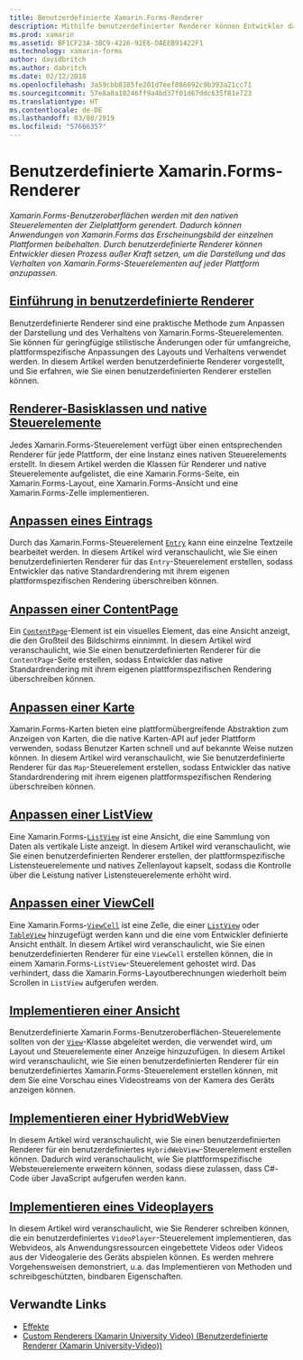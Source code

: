 ```yaml
---
title: Benutzerdefinierte Xamarin.Forms-Renderer
description: Mithilfe benutzerdefinierter Renderer können Entwickler das Standardrendering der nativen Steuerelemente auf jeder Plattform „überschreiben“, um so die Darstellung und das Verhalten von Xamarin.Forms-Steuerelementen anzupassen.
ms.prod: xamarin
ms.assetid: BF1CF23A-3BC9-4226-92E6-DAEEB91422F1
ms.technology: xamarin-forms
author: davidbritch
ms.author: dabritch
ms.date: 02/12/2018
ms.openlocfilehash: 3a59cbb8385fe201d7eef086092c9b393a21cc71
ms.sourcegitcommit: 57e8a0a10246ff9a4bd37f01d67ddc635f81e723
ms.translationtype: HT
ms.contentlocale: de-DE
ms.lasthandoff: 03/08/2019
ms.locfileid: "57666357"
---
```

# <a name="xamarinforms-custom-renderers"></a>Benutzerdefinierte Xamarin.Forms-Renderer

_Xamarin.Forms-Benutzeroberflächen werden mit den nativen Steuerelementen der Zielplattform gerendert. Dadurch können Anwendungen von Xamarin.Forms das Erscheinungsbild der einzelnen Plattformen beibehalten. Durch benutzerdefinierte Renderer können Entwickler diesen Prozess außer Kraft setzen, um die Darstellung und das Verhalten von Xamarin.Forms-Steuerelementen auf jeder Plattform anzupassen._

## <a name="introduction-to-custom-renderersintroductionmd"></a>[Einführung in benutzerdefinierte Renderer](introduction.md)

Benutzerdefinierte Renderer sind eine praktische Methode zum Anpassen der Darstellung und des Verhaltens von Xamarin.Forms-Steuerelementen. Sie können für geringfügige stilistische Änderungen oder für umfangreiche, plattformspezifische Anpassungen des Layouts und Verhaltens verwendet werden. In diesem Artikel werden benutzerdefinierte Renderer vorgestellt, und Sie erfahren, wie Sie einen benutzerdefinierten Renderer erstellen können.

## <a name="renderer-base-classes-and-native-controlsrenderersmd"></a>[Renderer-Basisklassen und native Steuerelemente](renderers.md)

Jedes Xamarin.Forms-Steuerelement verfügt über einen entsprechenden Renderer für jede Plattform, der eine Instanz eines nativen Steuerelements erstellt. In diesem Artikel werden die Klassen für Renderer und native Steuerelemente aufgelistet, die eine Xamarin.Forms-Seite, ein Xamarin.Forms-Layout, eine Xamarin.Forms-Ansicht und eine Xamarin.Forms-Zelle implementieren.

## <a name="customizing-an-entryentrymd"></a>[Anpassen eines Eintrags](entry.md)

Durch das Xamarin.Forms-Steuerelement [`Entry`](xref:Xamarin.Forms.Entry) kann eine einzelne Textzeile bearbeitet werden. In diesem Artikel wird veranschaulicht, wie Sie einen benutzerdefinierten Renderer für das `Entry`-Steuerelement erstellen, sodass Entwickler das native Standardrendering mit ihrem eigenen plattformspezifischen Rendering überschreiben können.

## <a name="customizing-a-contentpagecontentpagemd"></a>[Anpassen einer ContentPage](contentpage.md)

Ein [`ContentPage`](xref:Xamarin.Forms.ContentPage)-Element ist ein visuelles Element, das eine Ansicht anzeigt, die den Großteil des Bildschirms einnimmt. In diesem Artikel wird veranschaulicht, wie Sie einen benutzerdefinierten Renderer für die `ContentPage`-Seite erstellen, sodass Entwickler das native Standardrendering mit ihrem eigenen plattformspezifischen Rendering überschreiben können.

## <a name="customizing-a-mapmapindexmd"></a>[Anpassen einer Karte](map/index.md)

Xamarin.Forms-Karten bieten eine plattformübergreifende Abstraktion zum Anzeigen von Karten, die die native Karten-API auf jeder Plattform verwenden, sodass Benutzer Karten schnell und auf bekannte Weise nutzen können. In diesem Artikel wird veranschaulicht, wie Sie benutzerdefinierte Renderer für das `Map`-Steuerelement erstellen, sodass Entwickler das native Standardrendering mit ihrem eigenen plattformspezifischen Rendering überschreiben können.

## <a name="customizing-a-listviewlistviewmd"></a>[Anpassen einer ListView](listview.md)

Eine Xamarin.Forms-[`ListView`](xref:Xamarin.Forms.ListView) ist eine Ansicht, die eine Sammlung von Daten als vertikale Liste anzeigt. In diesem Artikel wird veranschaulicht, wie Sie einen benutzerdefinierten Renderer erstellen, der plattformspezifische Listensteuerelemente und natives Zellenlayout kapselt, sodass die Kontrolle über die Leistung nativer Listensteuerelemente erhöht wird.

## <a name="customizing-a-viewcellviewcellmd"></a>[Anpassen einer ViewCell](viewcell.md)

Eine Xamarin.Forms-[`ViewCell`](xref:Xamarin.Forms.ViewCell) ist eine Zelle, die einer [`ListView`](xref:Xamarin.Forms.ListView) oder [`TableView`](xref:Xamarin.Forms.TableView) hinzugefügt werden kann und die eine vom Entwickler definierte Ansicht enthält. In diesem Artikel wird veranschaulicht, wie Sie einen benutzerdefinierten Renderer für eine `ViewCell` erstellen können, die in einem Xamarin.Forms-`ListView`-Steuerelement gehostet wird. Das verhindert, dass die Xamarin.Forms-Layoutberechnungen wiederholt beim Scrollen in `ListView` aufgerufen werden.

## <a name="implementing-a-viewviewmd"></a>[Implementieren einer Ansicht](view.md)

Benutzerdefinierte Xamarin.Forms-Benutzeroberflächen-Steuerelemente sollten von der [`View`](xref:Xamarin.Forms.View)-Klasse abgeleitet werden, die verwendet wird, um Layout und Steuerelemente einer Anzeige hinzuzufügen. In diesem Artikel wird veranschaulicht, wie Sie einen benutzerdefinierten Renderer für ein benutzerdefiniertes Xamarin.Forms-Steuerelement erstellen können, mit dem Sie eine Vorschau eines Videostreams von der Kamera des Geräts anzeigen können.

## <a name="implementing-a-hybridwebviewhybridwebviewmd"></a>[Implementieren einer HybridWebView](hybridwebview.md)

In diesem Artikel wird veranschaulicht, wie Sie einen benutzerdefinierten Renderer für ein benutzerdefiniertes `HybridWebView`-Steuerelement erstellen können. Dadurch wird veranschaulicht, wie Sie plattformspezifische Websteuerelemente erweitern können, sodass diese zulassen, dass C#-Code über JavaScript aufgerufen werden kann.

## <a name="implementing-a-video-playervideo-playerindexmd"></a>[Implementieren eines Videoplayers](video-player/index.md)

In diesem Artikel wird veranschaulicht, wie Sie Renderer schreiben können, die ein benutzerdefiniertes `VideoPlayer`-Steuerelement implementieren, das Webvideos, als Anwendungsressourcen eingebettete Videos oder Videos aus der Videogalerie des Geräts abspielen können. Es werden mehrere Vorgehensweisen demonstriert, u.a. das Implementieren von Methoden und schreibgeschützten, bindbaren Eigenschaften.


## <a name="related-links"></a>Verwandte Links

- [Effekte](~/xamarin-forms/app-fundamentals/effects/index.md)
- [Custom Renderers (Xamarin University Video) (Benutzerdefinierte Renderer (Xamarin University-Video))](https://developer.xamarin.com/videos/cross-platform/xamarinforms-custom-renderers/)

